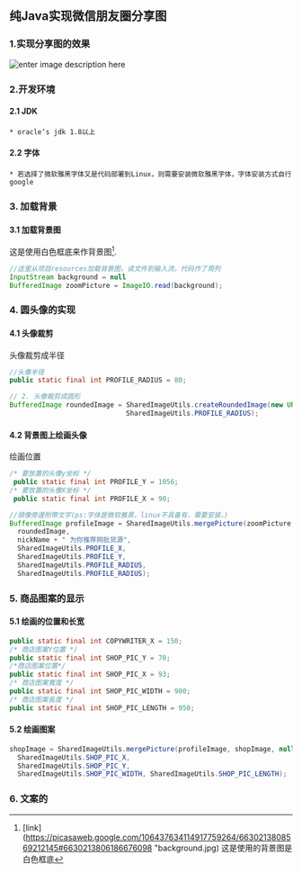 纯Java实现微信朋友圈分享图
-------------------------------------
### 1.实现分享图的效果
![enter image description here](https://lh3.googleusercontent.com/u5Ee3nhBzzBMp58ONj51Z561R4kJ9SS-0BmnZvsxCZF0B0LEUWNYDfI-8amHcTONEXxrZzmhFS8 "朋友圈分享图")

### 2.开发环境
#### 2.1 JDK
	* oracle‘s jdk 1.8以上
#### 2.2 字体
	* 若选择了微软雅黑字体又是代码部署到Linux，则需要安装微软雅黑字体，字体安装方式自行google
### 3. 加载背景
#### 3.1  加载背景图
这是使用白色框底来作背景图[^1].
```java code
//这里从项目resources加载背景图，读文件到输入流，代码作了简列
InputStream background = null
BufferedImage zoomPicture = ImageIO.read(background);
```
### 4. 圆头像的实现
#### 4.1 头像裁剪
头像裁剪成半径
```java
//头像半径
public static final int PROFILE_RADIUS = 80;
```
```java
// 2. 头像裁剪成圆形  
BufferedImage roundedImage = SharedImageUtils.createRoundedImage(new URL(userProfileUrl).openStream(),
							 SharedImageUtils.PROFILE_RADIUS);
```
#### 4.2 背景图上绘画头像
绘画位置
```java
/* 要放置的头像y坐标 */
 public static final int PROFILE_Y = 1056;
/* 要放置的头像X坐标 */
 public static final int PROFILE_X = 90; 
```
```java
//頭像旁邊附帶文字(ps:字体是微软雅黑，linux不具备有，需要安装，)  
BufferedImage profileImage = SharedImageUtils.mergePicture(zoomPicture,  
  roundedImage,  
  nickName + " 为你推荐网批货源",  
  SharedImageUtils.PROFILE_X,  
  SharedImageUtils.PROFILE_Y,  
  SharedImageUtils.PROFILE_RADIUS,  
  SharedImageUtils.PROFILE_RADIUS); 
```
### 5. 商品图案的显示
#### 5.1 绘画的位置和长宽
```java
public static final int COPYWRITER_X = 150;  
/* 商店图案Y位置 */  
public static final int SHOP_PIC_Y = 70;  
/*商店图案位置*/  
public static final int SHOP_PIC_X = 93;  
/* 商店图案寬度 */  
public static final int SHOP_PIC_WIDTH = 900;  
/* 商店图案長度 */  
public static final int SHOP_PIC_LENGTH = 950;
```
#### 5.2  绘画图案
``` java
shopImage = SharedImageUtils.mergePicture(profileImage, shopImage, null,  
  SharedImageUtils.SHOP_PIC_X,  
  SharedImageUtils.SHOP_PIC_Y,  
  SharedImageUtils.SHOP_PIC_WIDTH, SharedImageUtils.SHOP_PIC_LENGTH);
```
### 6. 文案的 
  





[^1]: [link](https://picasaweb.google.com/106437634114917759264/6630213808569212145#6630213806186676098 "background.jpg)
这是使用的背景图是白色框底

<!--stackedit_data:
eyJoaXN0b3J5IjpbLTk5MDU1NTc3MiwyMDY2MjUzMjcwLDU1Nj
kzMTYyNSwyMDQxODA4MDUzLC05ODI4NDM4OTcsLTIwMTc5OTUw
NTEsLTEzNDQ2OTIyOTYsLTI0MDg2NDI4MCw5NzYxNTQwNzQsLT
Y1MDU1MDEyNCwtMTQ3Njg5MjU5MiwtMjI3MTE2MzgyXX0=
-->